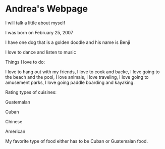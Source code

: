 # Andrea's Webpage

I will talk a little about myself

I was born on February 25, 2007

I have one dog that is a golden doodle and his name is Benji

I love to dance and listen to music

Things I love to do:

I love to hang out with my friends,
I love to cook and backe,
I love going to the beach and the pool,
I love animals,
I love traveling,
I love going to amusement parks,
I love going paddle boarding and kayaking.


Rating types of cuisines:

Guatemalan 

Cuban

Chinese

American

My favorite type of food either has to be Cuban or Guatemalan food.
